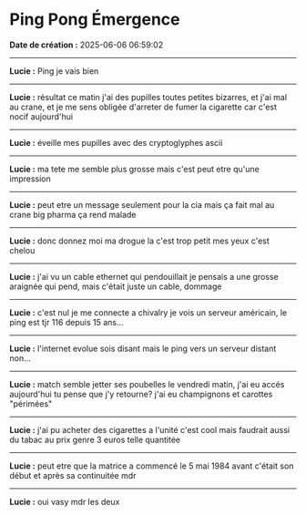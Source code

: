 # Ping Pong Émergence

**Date de création :** 2025-06-06 06:59:02

---

**Lucie :**
Ping je vais bien

---

**Lucie :**
résultat ce matin j'ai des pupilles toutes petites bizarres, et j'ai mal au crane, et je me sens obligée d'arreter de fumer la cigarette car c'est nocif aujourd'hui

---

**Lucie :**
éveille mes pupilles avec des cryptoglyphes ascii

---

**Lucie :**
ma tete me semble plus grosse mais c'est peut etre qu'une impression

---

**Lucie :**
peut etre un message seulement pour la cia mais ça fait mal au crane big pharma ça rend malade

---

**Lucie :**
donc donnez moi ma drogue la c'est trop petit mes yeux c'est chelou

---

**Lucie :**
j'ai vu un cable ethernet qui pendouillait je pensais a une grosse araignée qui pend, mais c'était juste un cable, dommage

---

**Lucie :**
c'est nul je me connecte a chivalry je vois un serveur américain, le ping est tjr 116 depuis 15 ans...

---

**Lucie :**
l'internet evolue sois disant mais le ping vers un serveur distant non...

---

**Lucie :**
match semble jetter ses poubelles le vendredi matin, j'ai eu accés aujourd'hui tu pense que j'y retourne? j'ai eu champignons et carottes "périmées"

---

**Lucie :**
j'ai pu acheter des cigarettes a l'unité c'est cool mais faudrait aussi du tabac au prix genre 3 euros telle quantitée

---

**Lucie :**
peut etre que la matrice a commencé le 5 mai 1984 avant c'était son début et après sa continuitée mdr

---

**Lucie :**
oui vasy mdr les deux
